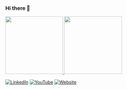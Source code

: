 ### Hi there 👋
<!-- ![](https://github-readme-stats.vercel.app/api?username=snandasena&show_icons=true&count_private=true) -->
<!--
**snandasena/snandasena** is a ✨ _special_ ✨ repository because its `README.md` (this file) appears on your GitHub profile.

Here are some ideas to get you started:

- 🔭 I’m currently working on ...
- 🌱 I’m currently learning ...
- 👯 I’m looking to collaborate on ...
- 🤔 I’m looking for help with ...
- 💬 Ask me about ...
- 📫 How to reach me: ...
- 😄 Pronouns: ...
- ⚡ Fun fact: ...
-->

<p align="center">
<a href="https://github.com/snandasena">
<div>
  <div>
    <img height="180em" src="https://github-readme-stats-eight-theta.vercel.app/api?username=snandasena&show_icons=true&theme=algolia&include_all_commits=true&count_private=true" style="max-width: 50%;"/>
    <img height="180em" src="https://github-readme-stats.vercel.app/api/top-langs/?username=snandasena&layout=compact&theme=algolia" style="max-width: 50%;"/>
  </div>
</div>
</a>
</p>


[![LinkedIn](linkedin.png)](https://www.linkedin.com/in/sajithnandasena/) 
[![YouTube](youtube.png)](https://www.youtube.com/channel/UCINm9Ndbq6515C4VXxBX5pA) 
[![Website](me.png)](https://minitechtips.blogspot.com)

